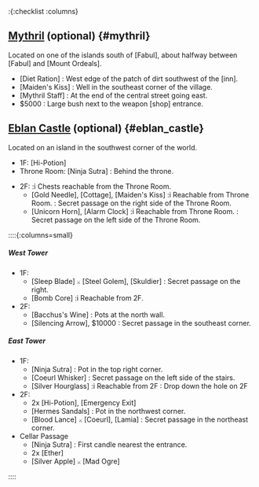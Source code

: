 :{:checklist :columns}

## [Mythril](@) (optional) {#mythril}
Located on one of the islands south of [Fabul], about halfway between [Fabul] and [Mount Ordeals].

* [Diet Ration]
  : West edge of the patch of dirt southwest of the [inn].
* [Maiden's Kiss]
  : Well in the southeast corner of the village.
* [Mythril Staff]
  : At the end of the central street going east.
* $5000
  : Large bush next to the weapon [shop] entrance.
  

## [Eblan Castle](@) (optional) {#eblan_castle}
Located on an island in the southwest corner of the world.

* 1F: [Hi-Potion]
* Throne Room: [Ninja Sutra]
  : Behind the throne.
- 2F:
  :i Chests reachable from the Throne Room.
  * [Gold Needle], [Cottage], [Maiden's Kiss]
    :i Reachable from Throne Room.
    : Secret passage on the right side of the Throne Room.
  * [Unicorn Horn], [Alarm Clock]
    :i Reachable from Throne Room.
    : Secret passage on the left side of the Throne Room.

::::{:columns=small}

##### West Tower
- 1F:
  * [Sleep Blade]
    `⚔️` [Steel Golem], [Skuldier]
    : Secret passage on the right.
  * [Bomb Core]
    :i Reachable from 2F.
- 2F:
  * [Bacchus's Wine]
    : Pots at the north wall.
  * [Silencing Arrow], $10000
    : Secret passage in the southeast corner.
##### East Tower
- 1F:
  * [Ninja Sutra]
    : Pot in the top right corner.
  * [Coeurl Whisker]
    : Secret passage on the left side of the stairs.
  * [Silver Hourglass]
    :i Reachable from 2F
    : Drop down the hole on 2F
- 2F:
  * 2x [Hi-Potion], [Emergency Exit]
  * [Hermes Sandals]
    : Pot in the northwest corner.
  * [Blood Lance]
    `⚔️` [Coeurl], [Lamia]
    : Secret passage in the northeast corner.
- Cellar Passage
  * [Ninja Sutra]
    : First candle nearest the entrance.
  * 2x [Ether]
  * [Silver Apple]
    `⚔️` [Mad Ogre]

::::